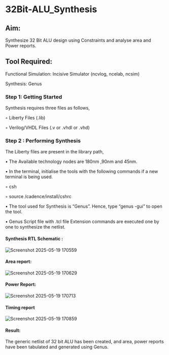 # 32Bit-ALU_Synthesis

## Aim:

Synthesize 32 Bit ALU design using Constraints and analyse area and Power reports.

## Tool Required:

Functional Simulation: Incisive Simulator (ncvlog, ncelab, ncsim)

Synthesis: Genus

### Step 1: Getting Started

Synthesis requires three files as follows,

◦ Liberty Files (.lib)

◦ Verilog/VHDL Files (.v or .vhdl or .vhd)

### Step 2 : Performing Synthesis

The Liberty files are present in the library path,

• The Available technology nodes are 180nm ,90nm and 45nm.

• In the terminal, initialise the tools with the following commands if a new terminal is being
used.

◦ csh

◦ source /cadence/install/cshrc

• The tool used for Synthesis is “Genus”. Hence, type “genus -gui” to open the tool.

• Genus Script file with .tcl file Extension commands are executed one by one to synthesize the netlist.

#### Synthesis RTL Schematic :
![Screenshot 2025-05-19 170559](https://github.com/user-attachments/assets/d58325a4-2cd4-47d1-b91a-618785d13d76)

#### Area report:
![Screenshot 2025-05-19 170629](https://github.com/user-attachments/assets/1d8a3abf-4400-4055-b1bd-eed875ca93d2)

#### Power Report:
![Screenshot 2025-05-19 170713](https://github.com/user-attachments/assets/6e5aff30-d011-4d21-9370-fc41c1d44661)
#### Timing report
![Screenshot 2025-05-19 170859](https://github.com/user-attachments/assets/5dc3a402-6d67-4723-bd32-3569df062cbc)

#### Result: 

The generic netlist of 32 bit ALU  has been created, and area, power reports have been tabulated and generated using Genus.
